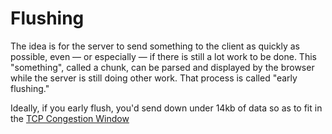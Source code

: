 # Flushing

The idea is for the server to send something to the client as quickly as possible, even — or especially — if there is still a lot work to be done. This "something", called a chunk, can be parsed and displayed by the browser while the server is still doing other work. That process is called "early flushing."

Ideally, if you early flush, you'd send down under 14kb of data so as to fit in the [TCP Congestion Window](https://en.wikipedia.org/wiki/TCP_congestion_control#Congestion_window)

